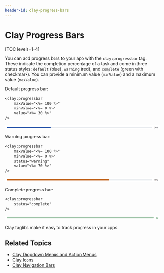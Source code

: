```yaml
---
header-id: clay-progress-bars
---
```


# Clay Progress Bars

[TOC levels=1-4]

You can add progress bars to your app with the `clay:progressbar` tag. These 
indicate the completion percentage of a task and come in three status styles: 
`default` (blue), `warning` (red), and `complete` (green with checkmark). You 
can provide a minimum value (`minValue`) and a maximum value (`maxValue`). 

Default progress bar:

```markup
<clay:progressbar 
    maxValue="<%= 100 %>" 
    minValue="<%= 0 %>" 
    value="<%= 30 %>" 
/>
```

![Figure 1: You can include progress bars in your apps.](../../../../images/clay-taglib-progress-bar.png)

Warning progress bar:

```markup
<clay:progressbar 
    maxValue="<%= 100 %>" 
    minValue="<%= 0 %>" 
    status="warning" 
    value="<%= 70 %>" 
/>
```

![Figure 2: warning progress bars indicate that the progress has not completed due to an error.](../../../../images/clay-taglib-progress-bar-warning.png)

Complete progress bar:

```markup
<clay:progressbar 
    status="complete" 
/>
```

![Figure 3: The complete progress bar indicates the progress is complete.](../../../../images/clay-taglib-progress-bar-complete.png)

Clay taglibs make it easy to track progress in your apps.

## Related Topics

- [Clay Dropdown Menus and Action Menus](/docs/7-2/reference/-/knowledge_base/r/clay-dropdown-menus-and-action-menus)
- [Clay Icons](/docs/7-2/reference/-/knowledge_base/r/clay-icons)
- [Clay Navigation Bars](/docs/7-2/reference/-/knowledge_base/r/clay-navigation-bars)
